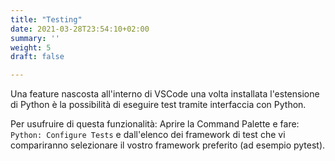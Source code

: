 ```yaml
---
title: "Testing"
date: 2021-03-28T23:54:10+02:00
summary: ''
weight: 5
draft: false

---
```

Una feature nascosta all'interno di VSCode una volta installata l'estensione di Python è la possibilità di eseguire test tramite interfaccia con Python.

Per usufruire di questa funzionalità: Aprire la Command Palette e fare: `Python: Configure Tests` e dall'elenco dei framework di test che vi compariranno selezionare il vostro framework preferito (ad esempio pytest).